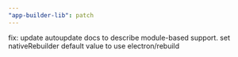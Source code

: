 ```yaml
---
"app-builder-lib": patch
---
```


fix: update autoupdate docs to describe module-based support. set nativeRebuilder default value to use electron/rebuild
